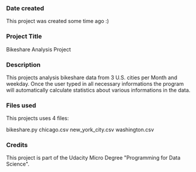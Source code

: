 ### Date created
This project was created some time ago :)

### Project Title
Bikeshare Analysis Project

### Description
This projects analysis bikeshare data from 3 U.S. cities per Month and weekday.
Once the user typed in all necessary informations the program will automatically calculate statistics about various informations in the data.


### Files used
This projects uses 4 files:

bikeshare.py
chicago.csv
new_york_city.csv
washington.csv

### Credits
This project is part of the Udacity Micro Degree "Programming for Data Science".